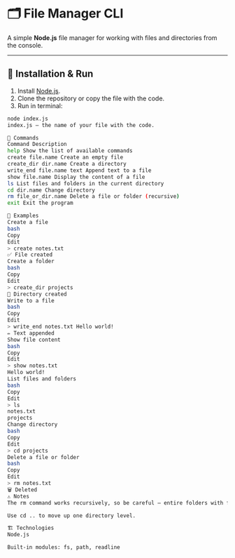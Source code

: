 # 🗂️ File Manager CLI

A simple **Node.js** file manager for working with files and directories from the console.

---

## 🚀 Installation & Run

1. Install [Node.js](https://nodejs.org/).
2. Clone the repository or copy the file with the code.
3. Run in terminal:

```bash
node index.js
index.js – the name of your file with the code.

📌 Commands
Command Description
help Show the list of available commands
create file.name Create an empty file
create_dir dir.name Create a directory
write_end file.name text Append text to a file
show file.name Display the content of a file
ls List files and folders in the current directory
cd dir.name Change directory
rm file_or_dir.name Delete a file or folder (recursive)
exit Exit the program

📖 Examples
Create a file
bash
Copy
Edit
> create notes.txt
✅ File created
Create a folder
bash
Copy
Edit
> create_dir projects
📁 Directory created
Write to a file
bash
Copy
Edit
> write_end notes.txt Hello world!
✏️ Text appended
Show file content
bash
Copy
Edit
> show notes.txt
Hello world!
List files and folders
bash
Copy
Edit
> ls
notes.txt
projects
Change directory
bash
Copy
Edit
> cd projects
Delete a file or folder
bash
Copy
Edit
> rm notes.txt
🗑️ Deleted
⚠️ Notes
The rm command works recursively, so be careful — entire folders with files can be deleted.

Use cd .. to move up one directory level.

🏗️ Technologies
Node.js

Built-in modules: fs, path, readline
